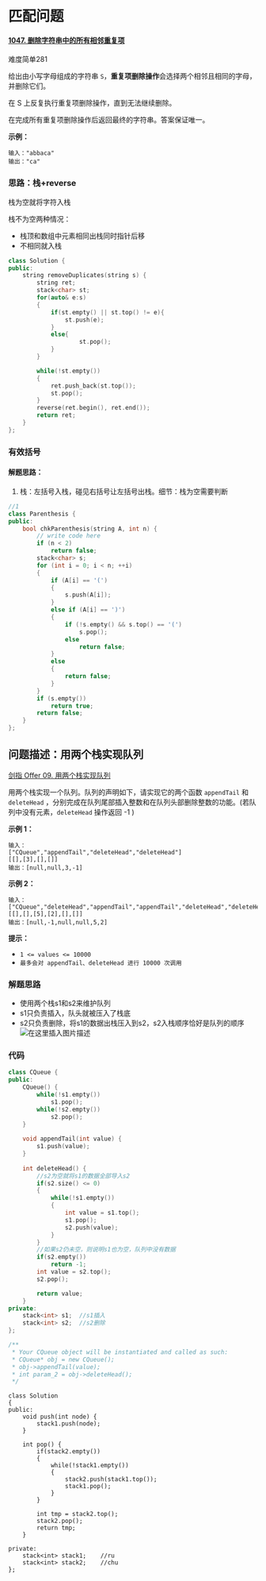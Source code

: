 # 匹配问题

#### [1047. 删除字符串中的所有相邻重复项](https://leetcode-cn.com/problems/remove-all-adjacent-duplicates-in-string/)

难度简单281

给出由小写字母组成的字符串 `S`，**重复项删除操作**会选择两个相邻且相同的字母，并删除它们。

在 S 上反复执行重复项删除操作，直到无法继续删除。

在完成所有重复项删除操作后返回最终的字符串。答案保证唯一。

 

**示例：**

```
输入："abbaca"
输出："ca"
```





### 思路：栈+reverse

栈为空就将字符入栈

栈不为空两种情况：

- 栈顶和数组中元素相同出栈同时指针后移
- 不相同就入栈



```c++
class Solution {
public:
    string removeDuplicates(string s) {
        string ret;
        stack<char> st;
        for(auto& e:s)
        {
            if(st.empty() || st.top() != e){
                st.push(e);
            }
            else{
                    st.pop();
            }
        }

        while(!st.empty())
        {
            ret.push_back(st.top());
            st.pop();
        }
        reverse(ret.begin(), ret.end());
        return ret;
    }
};
```



### 有效括号

#### 解题思路：

1. 栈：左括号入栈，碰见右括号让左括号出栈。细节：栈为空需要判断

```c++
//1
class Parenthesis {
public:
	bool chkParenthesis(string A, int n) {
		// write code here
		if (n < 2)
			return false;
		stack<char> s;
		for (int i = 0; i < n; ++i)
		{
			if (A[i] == '(')
			{
				s.push(A[i]);
			}
			else if (A[i] == ')')
			{
				if (!s.empty() && s.top() == '(')
					s.pop();
				else
					return false;
			}
			else
			{
				return false;
			}
		}
		if (s.empty())
			return true;
		return false;
	}
};
```

## 问题描述：用两个栈实现队列
[剑指 Offer 09. 用两个栈实现队列](https://leetcode-cn.com/problems/yong-liang-ge-zhan-shi-xian-dui-lie-lcof/)


用两个栈实现一个队列。队列的声明如下，请实现它的两个函数 `appendTail` 和 `deleteHead` ，分别完成在队列尾部插入整数和在队列头部删除整数的功能。(若队列中没有元素，`deleteHead` 操作返回 -1 )

 

**示例 1：**

```
输入：
["CQueue","appendTail","deleteHead","deleteHead"]
[[],[3],[],[]]
输出：[null,null,3,-1]
```

**示例 2：**

```
输入：
["CQueue","deleteHead","appendTail","appendTail","deleteHead","deleteHead"]
[[],[],[5],[2],[],[]]
输出：[null,-1,null,null,5,2]
```

**提示：**

- `1 <= values <= 10000`
- `最多会对 appendTail、deleteHead 进行 10000 次调用`

### 解题思路
- 使用两个栈s1和s2来维护队列
- s1只负责插入，队头就被压入了栈底
- s2只负责删除，将s1的数据出栈压入到s2，s2入栈顺序恰好是队列的顺序
![在这里插入图片描述](https://img-blog.csdnimg.cn/img_convert/ac05b05086c5a88c31a65ef40efffcae.gif#pic_center)
### 代码

```cpp
class CQueue {
public:
    CQueue() {
        while(!s1.empty())
            s1.pop();
        while(!s2.empty())
            s2.pop();
    }
    
    void appendTail(int value) {
        s1.push(value);
    }
    
    int deleteHead() {
        //s2为空就将s1的数据全部导入s2
        if(s2.size() <= 0)
        {
            while(!s1.empty())
            {
                int value = s1.top();
                s1.pop();
                s2.push(value);
            }
        }
        //如果s2仍未空，则说明s1也为空，队列中没有数据
        if(s2.empty())
            return -1;
        int value = s2.top();
        s2.pop();

        return value;
    }
private:
    stack<int> s1;  //s1插入
    stack<int> s2;  //s2删除
};

/**
 * Your CQueue object will be instantiated and called as such:
 * CQueue* obj = new CQueue();
 * obj->appendTail(value);
 * int param_2 = obj->deleteHead();
 */
```

```
class Solution
{
public:
    void push(int node) {
        stack1.push(node);
    }

    int pop() {
        if(stack2.empty())
        {
            while(!stack1.empty())
            {
                stack2.push(stack1.top());
                stack1.pop();
            }
        }
        
        int tmp = stack2.top();
        stack2.pop();
        return tmp;
    }

private:
    stack<int> stack1;    //ru
    stack<int> stack2;    //chu
};
```

